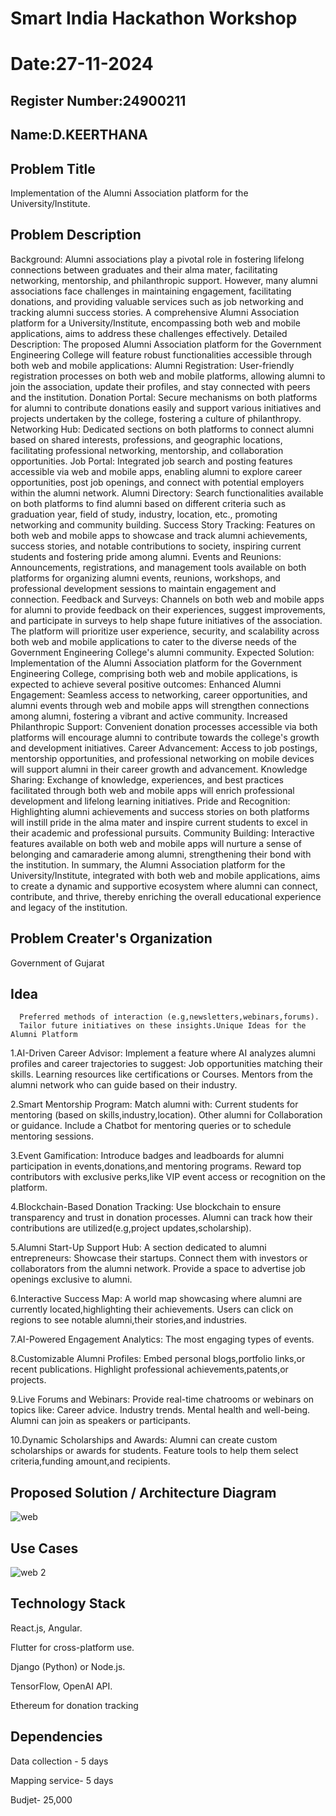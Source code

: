 # Smart India Hackathon Workshop
# Date:27-11-2024
## Register Number:24900211
## Name:D.KEERTHANA
## Problem Title
Implementation of the Alumni Association platform for the University/Institute.
## Problem Description
Background: Alumni associations play a pivotal role in fostering lifelong connections between graduates and their alma mater, facilitating networking, mentorship, and philanthropic support. However, many alumni associations face challenges in maintaining engagement, facilitating donations, and providing valuable services such as job networking and tracking alumni success stories. A comprehensive Alumni Association platform for a University/Institute, encompassing both web and mobile applications, aims to address these challenges effectively. Detailed Description: The proposed Alumni Association platform for the Government Engineering College will feature robust functionalities accessible through both web and mobile applications: Alumni Registration: User-friendly registration processes on both web and mobile platforms, allowing alumni to join the association, update their profiles, and stay connected with peers and the institution. Donation Portal: Secure mechanisms on both platforms for alumni to contribute donations easily and support various initiatives and projects undertaken by the college, fostering a culture of philanthropy. Networking Hub: Dedicated sections on both platforms to connect alumni based on shared interests, professions, and geographic locations, facilitating professional networking, mentorship, and collaboration opportunities. Job Portal: Integrated job search and posting features accessible via web and mobile apps, enabling alumni to explore career opportunities, post job openings, and connect with potential employers within the alumni network. Alumni Directory: Search functionalities available on both platforms to find alumni based on different criteria such as graduation year, field of study, industry, location, etc., promoting networking and community building. Success Story Tracking: Features on both web and mobile apps to showcase and track alumni achievements, success stories, and notable contributions to society, inspiring current students and fostering pride among alumni. Events and Reunions: Announcements, registrations, and management tools available on both platforms for organizing alumni events, reunions, workshops, and professional development sessions to maintain engagement and connection. Feedback and Surveys: Channels on both web and mobile apps for alumni to provide feedback on their experiences, suggest improvements, and participate in surveys to help shape future initiatives of the association. The platform will prioritize user experience, security, and scalability across both web and mobile applications to cater to the diverse needs of the Government Engineering College's alumni community. Expected Solution: Implementation of the Alumni Association platform for the Government Engineering College, comprising both web and mobile applications, is expected to achieve several positive outcomes: Enhanced Alumni Engagement: Seamless access to networking, career opportunities, and alumni events through web and mobile apps will strengthen connections among alumni, fostering a vibrant and active community. Increased Philanthropic Support: Convenient donation processes accessible via both platforms will encourage alumni to contribute towards the college's growth and development initiatives. Career Advancement: Access to job postings, mentorship opportunities, and professional networking on mobile devices will support alumni in their career growth and advancement. Knowledge Sharing: Exchange of knowledge, experiences, and best practices facilitated through both web and mobile apps will enrich professional development and lifelong learning initiatives. Pride and Recognition: Highlighting alumni achievements and success stories on both platforms will instill pride in the alma mater and inspire current students to excel in their academic and professional pursuits. Community Building: Interactive features available on both web and mobile apps will nurture a sense of belonging and camaraderie among alumni, strengthening their bond with the institution. In summary, the Alumni Association platform for the University/Institute, integrated with both web and mobile applications, aims to create a dynamic and supportive ecosystem where alumni can connect, contribute, and thrive, thereby enriching the overall educational experience and legacy of the institution.
## Problem Creater's Organization
Government of Gujarat

## Idea

      Preferred methods of interaction (e.g,newsletters,webinars,forums).
      Tailor future initiatives on these insights.Unique Ideas for the Alumni Platform
1.AI-Driven Career Advisor:
   Implement a feature where AI analyzes alumni profiles and career trajectories to suggest:
      Job opportunities matching their skills.
      Learning resources like certifications or Courses.
      Mentors from the alumni network who can guide based on their industry.

      
2.Smart Mentorship Program:
   Match alumni with:
      Current students for mentoring (based on skills,industry,location).
      Other alumni for Collaboration or guidance.
      Include a Chatbot for mentoring queries or to schedule mentoring sessions.

      
3.Event Gamification:
      Introduce badges and leadboards for alumni participation in events,donations,and mentoring programs.
      Reward top contributors with exclusive perks,like VIP event access or recognition on the platform.

      
4.Blockchain-Based Donation Tracking:
      Use blockchain to ensure transparency and trust in donation processes.
      Alumni can track how their contributions are utilized(e.g,project updates,scholarship).

      
5.Alumni Start-Up Support Hub:
   A section dedicated to alumni entrepreneurs:
      Showcase their startups.
      Connect them with investors or collaborators from the alumni network.
      Provide a space to advertise job openings exclusive to alumni.

      
6.Interactive Success Map:
      A world map showcasing where alumni are currently located,highlighting their achievements.
      Users can click on regions to see notable alumni,their stories,and industries.

      
7.AI-Powered Engagement Analytics:
      The most engaging types of events.

      
8.Customizable Alumni Profiles:
      Embed personal blogs,portfolio links,or recent publications.
      Highlight professional achievements,patents,or projects.

      
9.Live Forums and Webinars:
      Provide real-time chatrooms or webinars on topics like:
             Career advice.
             Industry trends.
             Mental health and well-being.
             Alumni can join as speakers or participants.

             
10.Dynamic Scholarships and Awards:
      Alumni can create custom scholarships or awards for students.
      Feature tools to help them select criteria,funding amount,and recipients.


## Proposed Solution / Architecture Diagram
![web](https://github.com/user-attachments/assets/808ffaa4-dc49-4307-8d3d-c2ee32e02259)

    
## Use Cases
![web 2](https://github.com/user-attachments/assets/20f911bd-6427-4b29-a131-69d478cd0b6d)


## Technology Stack

React.js, Angular.

Flutter for cross-platform use.

Django (Python) or Node.js.

TensorFlow, OpenAI API.

Ethereum for donation tracking

## Dependencies
Data collection - 5 days


Mapping service- 5 days


Budjet- 25,000
